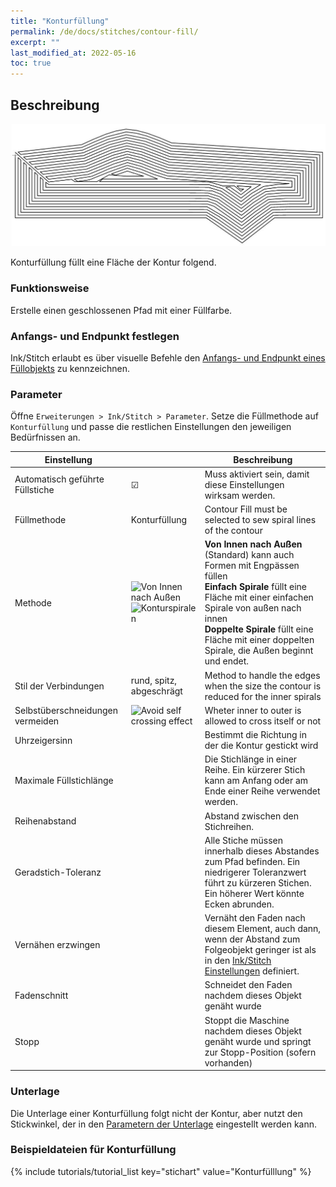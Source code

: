 ```yaml
---
title: "Konturfüllung"
permalink: /de/docs/stitches/contour-fill/
excerpt: ""
last_modified_at: 2022-05-16
toc: true
---
```

## Beschreibung

![Konturfüllung Detail](/assets/images/docs/contour-fill-detail.jpg)

Konturfüllung füllt eine Fläche der Kontur folgend.

### Funktionsweise

Erstelle einen geschlossenen Pfad mit einer Füllfarbe.

### Anfangs- und Endpunkt festlegen

Ink/Stitch erlaubt es über visuelle Befehle den [Anfangs- und Endpunkt eines Füllobjekts](/de/docs/commands) zu kennzeichnen.

### Parameter

Öffne `Erweiterungen > Ink/Stitch > Parameter`. Setze die Füllmethode auf `Konturfüllung` und passe die restlichen Einstellungen den jeweiligen Bedürfnissen an.

Einstellung                     ||Beschreibung
---|---|---
Automatisch geführte Füllstiche | ☑ |Muss aktiviert sein, damit diese Einstellungen wirksam werden.
Füllmethode                     | Konturfüllung | Contour Fill must be selected to sew spiral lines of the contour
Methode                         | ![Von Innen nach Außen](/assets/images/docs/contour-fill-innertoouter-bottlenecks.jpg)<br>![Konturspiralen](/assets/images/docs/contour-fill-spirals.jpg)|**Von Innen nach Außen** (Standard) kann auch Formen mit Engpässen füllen<br>**Einfach Spirale** füllt eine Fläche mit einer einfachen Spirale von außen nach innen<br>**Doppelte Spirale** füllt eine Fläche mit einer doppelten Spirale, die Außen beginnt und endet.
Stil der Verbindungen           | rund, spitz, abgeschrägt|Method to handle the edges when the size the contour is reduced for the inner spirals
Selbstüberschneidungen vermeiden| ![Avoid self crossing effect](/assets/images/docs/contour-fill-self-crossing.jpg)|Wheter inner to outer is allowed to cross itself or not
Uhrzeigersinn                   || Bestimmt die Richtung in der die Kontur gestickt wird
Maximale Füllstichlänge         || Die Stichlänge in einer Reihe. Ein kürzerer Stich kann am Anfang oder am Ende einer Reihe verwendet werden.
Reihenabstand                   || Abstand zwischen den Stichreihen.
Geradstich-Toleranz             || Alle Stiche müssen innerhalb dieses Abstandes zum Pfad befinden. Ein niedrigerer Toleranzwert führt zu kürzeren Stichen. Ein höherer Wert könnte Ecken abrunden.
Vernähen erzwingen              || Vernäht den Faden nach diesem Element, auch dann, wenn der Abstand zum Folgeobjekt geringer ist als in den [Ink/Stitch Einstellungen](/de/docs/preferences/) definiert.
Fadenschnitt                    || Schneidet den Faden nachdem dieses Objekt genäht wurde
Stopp                           || Stoppt die Maschine nachdem dieses Objekt genäht wurde und springt zur Stopp-Position (sofern vorhanden)

### Unterlage

Die Unterlage einer Konturfüllung folgt nicht der Kontur, aber nutzt den Stickwinkel, der in den [Parametern der Unterlage](/de/docs/params/#füllung-unterlage) eingestellt werden kann.

### Beispieldateien für Konturfüllung
{% include tutorials/tutorial_list key="stichart" value="Konturfülllung" %}
